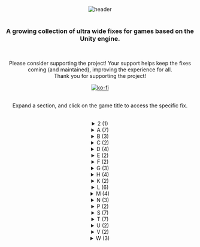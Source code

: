 <div align="center">
  
![header](https://github.com/p1xel8ted/UltrawideFixes/assets/10510767/04c34280-ef70-4db3-95bc-26295f83e0d2)
<br/><br/>
### A growing collection of ultra wide fixes for games based on the Unity engine.
<br/>

Please consider supporting the project! Your support helps keep the fixes coming (and maintained), improving the experience for all.<br/>
Thank you for supporting the project!

[![ko-fi](https://github.com/p1xel8ted/UltrawideFixes/assets/10510767/bf2d4fb0-2249-4193-92df-5de01bf40cbf)](https://ko-fi.com/F2F2DI3WA)
<br/><br/>

Expand a section, and click on the game title to access the specific fix.<br/><br/>

<div id="2"/>
<details><summary>2 (1)</summary>
  
## [20 Minutes Till Dawn](https://github.com/p1xel8ted/UltrawideFixes/releases/tag/20MinutesTillDawn)
#### Last update: 2nd April 2024
![GitHub release (by tag)](https://img.shields.io/github/downloads/p1xel8ted/UltrawideFixes/20MinutesTillDawn/total?label=downloads&style=for-the-badge)

![1](https://github.com/p1xel8ted/UltrawideFixes/assets/10510767/35313973-6c27-4eb7-8b36-365a26cdc35e) ![2](https://github.com/p1xel8ted/UltrawideFixes/assets/10510767/372f8245-fe2b-40b8-a5ec-bffb519d7678)

</details>
<div id="A"/>
<details><summary>A (7)</summary>
  
## [Agatha Christie - Murder on the Orient Express](https://github.com/p1xel8ted/UltrawideFixes/releases/tag/AgathaChristieMOE)
#### Last update: 3rd April 2024
![GitHub release (by tag)](https://img.shields.io/github/downloads/p1xel8ted/UltrawideFixes/AgathaChristieMOE/total?label=downloads&style=for-the-badge)

![1](https://github.com/p1xel8ted/UltrawideFixes/assets/10510767/6e1ca916-bd08-4d57-a6d7-c1cbd64862bf) ![2](https://github.com/p1xel8ted/UltrawideFixes/assets/10510767/988ff2e3-25e6-4656-8e52-9acfad452cc6)

## [AI LIMIT](https://github.com/p1xel8ted/UltrawideFixes/releases/tag/AiLimit)  
#### Last update: 18th October 2024
![GitHub release (by tag)](https://img.shields.io/github/downloads/p1xel8ted/UltrawideFixes/AiLimit/total?label=downloads&style=for-the-badge)

![main_menu1](https://github.com/user-attachments/assets/6e77b4b3-2929-45ec-83bf-5c4fa5c526ab)
![main_game](https://github.com/user-attachments/assets/e4b40a2c-26a9-488d-9795-f6825123e04b)

## [Alex Kidd Miracle World DX](https://github.com/p1xel8ted/UltrawideFixes/releases/tag/AlexKiddMiracleWorldDX)  
#### Last update: 19th May 2024
![GitHub release (by tag)](https://img.shields.io/github/downloads/p1xel8ted/UltrawideFixes/AlexKiddMiracleWorldDX/total?label=downloads&style=for-the-badge)

![main_menu](https://github.com/p1xel8ted/UltrawideFixes/assets/10510767/9bfbf487-7eca-428d-8af8-75f2f886fff5) ![main_game](https://github.com/p1xel8ted/UltrawideFixes/assets/10510767/275dd18a-ea87-4e32-b065-991333ec89b2)

## [Alwa's Legacy](https://github.com/p1xel8ted/UltrawideFixes/releases/tag/AlwasLegacy)  
#### Last update: 14th April 2024
![GitHub release (by tag)](https://img.shields.io/github/downloads/p1xel8ted/UltrawideFixes/AlwasLegacy/total?label=downloads&style=for-the-badge)

![1](https://github.com/p1xel8ted/UltrawideFixes/assets/10510767/c348523a-937a-47e5-99ae-c222258e3a57) ![2](https://github.com/p1xel8ted/UltrawideFixes/assets/10510767/2640c196-e896-49b3-b6f3-e86d37112ed6)

## [Anima Flux](https://github.com/p1xel8ted/UltrawideFixes/releases/tag/AnimaFlux)  
#### Last update: 14th April 2024
![GitHub release (by tag)](https://img.shields.io/github/downloads/p1xel8ted/UltrawideFixes/AnimaFlux/total?label=downloads&style=for-the-badge)

![main_menu](https://github.com/user-attachments/assets/767236d3-d3c6-4551-bc0a-c68c96cdfa99)
![main_game1](https://github.com/user-attachments/assets/7413f9a3-2d02-413a-9c56-75ece27b3a9f)

## [Anode Heart](https://github.com/p1xel8ted/UltrawideFixes/releases/tag/AnodeHeart)  
#### Last update: 29th April 2024
![GitHub release (by tag)](https://img.shields.io/github/downloads/p1xel8ted/UltrawideFixes/AnodeHeart/total?label=downloads&style=for-the-badge)

![main_menu](https://github.com/p1xel8ted/UltrawideFixes/assets/10510767/d11b9308-f90b-41f7-ae7c-8dfa552bed70) ![main_game](https://github.com/p1xel8ted/UltrawideFixes/assets/10510767/a6ceafee-c48d-4e24-a6f2-6758309249a1)

## [Anodyne 2: Return to Dust](https://github.com/p1xel8ted/UltrawideFixes/releases/tag/Anodyne2)  
#### Last update: 21st April 2024
![GitHub release (by tag)](https://img.shields.io/github/downloads/p1xel8ted/UltrawideFixes/Anodyne2/total?label=downloads&style=for-the-badge)

![main_main](https://github.com/p1xel8ted/UltrawideFixes/assets/10510767/80636591-ac38-4fbc-97ed-e8bf22284dd3) ![main_game](https://github.com/p1xel8ted/UltrawideFixes/assets/10510767/84811463-1670-4287-98d4-575b023c748a)

</details>
<div id="B"/>
<details><summary>B (3)</summary>
  
## [Beautiful Mystic Survivors](https://github.com/p1xel8ted/UltrawideFixes/releases/tag/xMysticSurvivors)  
#### Last update: 3rd May 2024
![GitHub release (by tag)](https://img.shields.io/github/downloads/p1xel8ted/UltrawideFixes/xMysticSurvivors/total?label=downloads&style=for-the-badge)

![main_main](https://github.com/p1xel8ted/UltrawideFixes/assets/10510767/009a57ea-34b1-4501-a081-d3b5ccfc073c) ![main_game](https://github.com/p1xel8ted/UltrawideFixes/assets/10510767/8bfad81e-8de4-46b9-8a5c-ccdcd38c158d)

## [Bing in Wonderland](https://github.com/p1xel8ted/UltrawideFixes/releases/tag/BingWonderland)  
#### Last update: 12th April 2024
![GitHub release (by tag)](https://img.shields.io/github/downloads/p1xel8ted/UltrawideFixes/BingWonderland/total?label=downloads&style=for-the-badge)

![1](https://github.com/p1xel8ted/UltrawideFixes/assets/10510767/a355bb7e-7b2e-425a-aeea-06db1714f4e3) ![2](https://github.com/p1xel8ted/UltrawideFixes/assets/10510767/057e5167-40ca-4e43-9e5c-89eba7c71c88)

## [Blue Oak Bridge](https://github.com/p1xel8ted/UltrawideFixes/releases/tag/BlueOakBridge)  
#### Last update: 7th April 2024
![GitHub release (by tag)](https://img.shields.io/github/downloads/p1xel8ted/UltrawideFixes/BlueOakBridge/total?label=downloads&style=for-the-badge)

![1](https://github.com/p1xel8ted/UltrawideFixes/assets/10510767/ccf13f2f-ade9-4a3d-b333-46e5f23c8aa1) ![2](https://github.com/p1xel8ted/UltrawideFixes/assets/10510767/a0499349-578d-45f4-9fbd-ed6bdb1ef661)

</details>
</details>
<div id="C"/>
<details><summary>C (2)</summary>

## [Cat Quest (1)](https://github.com/p1xel8ted/UltrawideFixes/releases/tag/CatQuest1)  
#### Last update: 11th August 2024
![GitHub release (by tag)](https://img.shields.io/github/downloads/p1xel8ted/UltrawideFixes/CatQuest1/total?label=downloads&style=for-the-badge)

![main_menu](https://github.com/user-attachments/assets/a1d0200a-55a7-4120-b88e-9d639046c453)
![main_game](https://github.com/user-attachments/assets/76f6a3d0-a7ac-4433-8cbd-63bf4d3e2379)

## [Crow Country](https://github.com/p1xel8ted/UltrawideFixes/releases/tag/CrowCountry)  
#### Last update: 17th May 2024
![GitHub release (by tag)](https://img.shields.io/github/downloads/p1xel8ted/UltrawideFixes/CrowCountry/total?label=downloads&style=for-the-badge)

![main_menu](https://github.com/p1xel8ted/UltrawideFixes/assets/10510767/b75e6f82-1190-499c-947a-a85aac9f3d4f) ![main_game](https://github.com/p1xel8ted/UltrawideFixes/assets/10510767/f6e7d186-eafc-4e85-97fc-32dbc2c19e5f)

</details>
<div id="D"/>
<details><summary>D (4)</summary>

## [Darkest Dungeon 2](https://github.com/p1xel8ted/UltrawideFixes/releases/tag/DarkestDungeon2)  
#### Last Update: 17th April 2024
![GitHub release (by tag)](https://img.shields.io/github/downloads/p1xel8ted/UltrawideFixes/DarkestDungeon2/total?label=downloads&style=for-the-badge)

![main_menu1](https://github.com/p1xel8ted/UltrawideFixes/assets/10510767/b5038b82-e57f-4f33-9fbf-e399dd89b899) ![main_game3](https://github.com/p1xel8ted/UltrawideFixes/assets/10510767/337dac7e-5a37-469c-bd49-14bbdafc0a4b)

## [Death Must Die](https://github.com/p1xel8ted/UltrawideFixes/releases/tag/DeathMustDie)  
#### Last Update: 1st April 2024
![GitHub release (by tag)](https://img.shields.io/github/downloads/p1xel8ted/UltrawideFixes/DeathMustDie/total?label=downloads&style=for-the-badge)

![1](https://github.com/p1xel8ted/UltrawideFixes/assets/10510767/84dd63a6-9d55-4a46-a380-bfe7596ea29c) ![2](https://github.com/p1xel8ted/UltrawideFixes/assets/10510767/2703ea70-17c9-4ec4-b077-e39c385483cd)

## [Death or Treat](https://github.com/p1xel8ted/UltrawideFixes/releases/tag/DeathOrTreat) 
#### Last Update: 19th April 2024
![GitHub release (by tag)](https://img.shields.io/github/downloads/p1xel8ted/UltrawideFixes/DeathOrTreat/total?label=downloads&style=for-the-badge)

![main_menu](https://github.com/p1xel8ted/UltrawideFixes/assets/10510767/2c7bec22-0d6b-4487-be1c-5019da7fb9c1) ![main_game](https://github.com/p1xel8ted/UltrawideFixes/assets/10510767/244f9d6d-7f47-4e7d-ac00-20abc36b3795)

## [Deviator](https://github.com/p1xel8ted/UltrawideFixes/releases/tag/Deviator) 
#### Last Update: 4th August 2024
![GitHub release (by tag)](https://img.shields.io/github/downloads/p1xel8ted/UltrawideFixes/Deviator/total?label=downloads&style=for-the-badge)

![main_menu](https://github.com/user-attachments/assets/92748465-2e0e-4b21-be62-c9fd699313e3) ![main_game](https://github.com/user-attachments/assets/76be4a52-72e6-471b-8344-998f30ec5aa2)

</details>
<div id="E"/>
<details><summary>E (2)</summary>

## [Elderand](https://github.com/p1xel8ted/UltrawideFixes/releases/tag/Elderand)
#### Last update: 6th April 2024
![GitHub release (by tag)](https://img.shields.io/github/downloads/p1xel8ted/UltrawideFixes/Elderand/total?label=downloads&style=for-the-badge)

![1](https://github.com/p1xel8ted/UltrawideFixes/assets/10510767/1087b969-b1f7-4d70-acd1-7c61ced8c8c6) ![2](https://github.com/p1xel8ted/UltrawideFixes/assets/10510767/ea7f0dc4-0701-41dd-8a05-51d209e8405d)

## [Everafter Falls](https://github.com/p1xel8ted/UltrawideFixes/releases/tag/EverafterFalls)
#### Last update: 25th June 2024
![GitHub release (by tag)](https://img.shields.io/github/downloads/p1xel8ted/UltrawideFixes/EverafterFalls/total?label=downloads&style=for-the-badge)

![main_menu](https://github.com/p1xel8ted/UltrawideFixes/assets/10510767/a6b10822-c307-4436-8d5a-2fa2268e6924) ![main_game_1](https://github.com/p1xel8ted/UltrawideFixes/assets/10510767/ce5b78ee-0710-4691-8c0f-9e89b178cece)

</details>
<div id="F"/>
<details><summary>F (2)</summary>

## [Farlands](https://github.com/p1xel8ted/UltrawideFixes/releases/tag/Farlands)  
#### Last update: 27th July 2024
![GitHub release (by tag)](https://img.shields.io/github/downloads/p1xel8ted/UltrawideFixes/Farlands/total?label=downloads&style=for-the-badge)

![main_menu](https://github.com/user-attachments/assets/4c1d719e-0bda-41fd-9ff7-9f9f437f946f) ![main_game](https://github.com/user-attachments/assets/dd22830b-f489-445a-881a-4e9566ede82e)

## [FlipWitch - Forbidden Sex Hex](https://github.com/p1xel8ted/UltrawideFixes/releases/tag/FlipWitch)  
#### Last update: 25th April 2024
![GitHub release (by tag)](https://img.shields.io/github/downloads/p1xel8ted/UltrawideFixes/FlipWitch/total?label=downloads&style=for-the-badge)

![main_menu](https://github.com/p1xel8ted/UltrawideFixes/assets/10510767/15fe48d3-3028-4082-9b34-09428ec073a8) ![main_game](https://github.com/p1xel8ted/UltrawideFixes/assets/10510767/858bf856-8ae0-47a4-a914-a7686c532d55)

</details>
<div id="G"/>
<details><summary>G (3)</summary>

## [Gestalt: Steam & Cinder](https://github.com/p1xel8ted/UltrawideFixes/releases/tag/GestaltSteamCinder)
#### Last update: 24th July 2024
![GitHub release (by tag)](https://img.shields.io/github/downloads/p1xel8ted/UltrawideFixes/GestaltSteamCinder/total?label=downloads&style=for-the-badge)

![main_menu](https://github.com/user-attachments/assets/61ee21f0-f702-4eb6-a55b-61ad212475ab) ![main_game](https://github.com/user-attachments/assets/6b927428-8d78-4575-a7a5-110b467a106c)

## [Gift](https://github.com/p1xel8ted/UltrawideFixes/releases/tag/gift)
#### Last update: 14th May 2024
![GitHub release (by tag)](https://img.shields.io/github/downloads/p1xel8ted/UltrawideFixes/gift/total?label=downloads&style=for-the-badge)

![main_menu](https://github.com/p1xel8ted/UltrawideFixes/assets/10510767/4976d285-9a16-4eee-904b-7cdc497e610c) ![main_game](https://github.com/p1xel8ted/UltrawideFixes/assets/10510767/57f840cb-993e-4e89-8b2b-1129388cab52)

## [G.I. Joe: Wrath of Cobra](https://github.com/p1xel8ted/UltrawideFixes/releases/tag/GIJoeWoC)
#### Last update: 27th September 2024
![GitHub release (by tag)](https://img.shields.io/github/downloads/p1xel8ted/UltrawideFixes/GIJoeWoC/total?label=downloads&style=for-the-badge)

![main_menu](https://github.com/user-attachments/assets/0dde3cee-68ba-4645-9292-f68683d24bb4) ![main_game](https://github.com/user-attachments/assets/a3837273-b272-483c-8f88-15be77c4a61b)

</details>
<div id="H"/>
<details><summary>H (4)</summary>

## [Heaven Dust](https://github.com/p1xel8ted/UltrawideFixes/releases/tag/HeavenDust1)  
#### Last update: 11th May 2024
![GitHub release (by tag)](https://img.shields.io/github/downloads/p1xel8ted/UltrawideFixes/HeavenDust1/total?label=downloads&style=for-the-badge)

![main_menu](https://github.com/p1xel8ted/UltrawideFixes/assets/10510767/40523009-69eb-4a07-8530-027cafbe7b4d) ![main_game](https://github.com/p1xel8ted/UltrawideFixes/assets/10510767/66ab4c95-675b-4312-9c46-2f08df83b0a7)

## [Heaven Dust 2](https://github.com/p1xel8ted/UltrawideFixes/releases/tag/HeavenDust2)  
#### Last update: 11th May 2024
![GitHub release (by tag)](https://img.shields.io/github/downloads/p1xel8ted/UltrawideFixes/HeavenDust2/total?label=downloads&style=for-the-badge)

![main_menu](https://github.com/p1xel8ted/UltrawideFixes/assets/10510767/7da471c1-5f63-4806-bbd5-3c5f307095fd) ![main_game](https://github.com/p1xel8ted/UltrawideFixes/assets/10510767/473f0db8-434f-4ab4-a3f8-af635b4db915)

## [Hero's Adventure: Road to Passion](https://github.com/p1xel8ted/UltrawideFixes/releases/tag/HerosAdventureRoadToPassion)  
![GitHub release (by tag)](https://img.shields.io/github/downloads/p1xel8ted/UltrawideFixes/HerosAdventureRoadToPassion/total?label=downloads&style=for-the-badge)

## [Hollowbody](https://github.com/p1xel8ted/UltrawideFixes/releases/tag/Hollowbody)  
![GitHub release (by tag)](https://img.shields.io/github/downloads/p1xel8ted/UltrawideFixes/Hollowbody/total?label=downloads&style=for-the-badge)

![main_menu](https://github.com/user-attachments/assets/17ea3f3d-817a-455e-8197-2daa68f82e37)
![main_game_1](https://github.com/user-attachments/assets/43f26305-655b-4769-a3e1-acea994bf86d)

</details>
<div id="K"/>
<details><summary>K (2)</summary>

## [Kaze And The Wild Masks](https://github.com/p1xel8ted/UltrawideFixes/releases/tag/KazeAndTheWildMasks)  
#### Last update: 4th May 2024
![GitHub release (by tag)](https://img.shields.io/github/downloads/p1xel8ted/UltrawideFixes/KazeAndTheWildMasks/total?label=downloads&style=for-the-badge)

![main_menu](https://github.com/p1xel8ted/UltrawideFixes/assets/10510767/8cdd42bb-912c-46c9-8cfa-54711993694a) ![main_game2](https://github.com/p1xel8ted/UltrawideFixes/assets/10510767/5f021f54-756c-4ee1-b25f-f5d370add107)

## [Klonoa Phantasy Reverie Series](https://github.com/p1xel8ted/UltrawideFixes/releases/tag/KlonoaPRS)  
#### Last update: 14th July 2024
![GitHub release (by tag)](https://img.shields.io/github/downloads/p1xel8ted/UltrawideFixes/KlonoaPRS/total?label=downloads&style=for-the-badge)

![main_klonoa1_menu](https://github.com/user-attachments/assets/5352b102-3672-4718-9e5f-f25f127904d3) ![main_klonoa2_menu](https://github.com/user-attachments/assets/18e28ba5-8f4f-4648-808e-5a13ff8790ce)

</details>
<div id="L"/>
<details><summary>L (6)</summary>

## [Laika: Aged Through Blood](https://github.com/p1xel8ted/UltrawideFixes/releases/tag/LaikaAgedThroughBlood)  
#### Last update: 28th April 2024
![GitHub release (by tag)](https://img.shields.io/github/downloads/p1xel8ted/UltrawideFixes/LaikaAgedThroughBlood/total?label=downloads&style=for-the-badge)

![main_menu](https://github.com/p1xel8ted/UltrawideFixes/assets/10510767/5153ed6a-d2a3-4337-b1bb-38683c303247) ![main_game](https://github.com/p1xel8ted/UltrawideFixes/assets/10510767/39cedd05-2c92-40e5-82c9-f57001586581)

## [Last Cloudia](https://github.com/p1xel8ted/UltrawideFixes/releases/tag/LastCloudia)  
#### Last update: 28th April 2024
![GitHub release (by tag)](https://img.shields.io/github/downloads/p1xel8ted/UltrawideFixes/LastCloudia/total?label=downloads&style=for-the-badge)

![main_game_mix](https://github.com/p1xel8ted/UltrawideFixes/assets/10510767/2fc61459-e538-460d-a1f5-1616e85abd83) ![main_map](https://github.com/p1xel8ted/UltrawideFixes/assets/10510767/5b5f3681-386e-4aec-8f65-e081f9e8cdc9)

## [Life is Strange Remastered](https://github.com/p1xel8ted/UltrawideFixes/releases/tag/LifeIsStrangeRemastered)  
#### Last update: 13th June 2024
![GitHub release (by tag)](https://img.shields.io/github/downloads/p1xel8ted/UltrawideFixes/LifeIsStrangeRemastered/total?label=downloads&style=for-the-badge)

![main_menu](https://github.com/p1xel8ted/UltrawideFixes/assets/10510767/aa3d8ac7-921a-4e93-8847-f5ed9a083386) ![main_game](https://github.com/p1xel8ted/UltrawideFixes/assets/10510767/bb6cc856-8da2-4d7d-b7f2-9b1ab8b19d16)

## [Life is Strange: Before the Storm Remastered](https://github.com/p1xel8ted/UltrawideFixes/releases/tag/LifeIsStrangeBeforeTheStormRemastered)  
#### Last update: 12th June 2024
![GitHub release (by tag)](https://img.shields.io/github/downloads/p1xel8ted/UltrawideFixes/LifeIsStrangeBeforeTheStormRemastered/total?label=downloads&style=for-the-badge)

![main_menu](https://github.com/p1xel8ted/UltrawideFixes/assets/10510767/a1ca23d4-55de-4703-a9f3-9a65ae6a48bc) ![main_game](https://github.com/p1xel8ted/UltrawideFixes/assets/10510767/0ffaea39-51dd-4148-a3bb-b9296f25da9c)

## [Little Goody Two Shoes](https://github.com/p1xel8ted/UltrawideFixes/releases/tag/LittleGoodyTwoShoes)  
#### Last update: 25th April 2024
![GitHub release (by tag)](https://img.shields.io/github/downloads/p1xel8ted/UltrawideFixes/LittleGoodyTwoShoes/total?label=downloads&style=for-the-badge)

![main_menu](https://github.com/p1xel8ted/UltrawideFixes/assets/10510767/43045c73-4139-43c3-9e93-3cdcec00ae76) ![main_game](https://github.com/p1xel8ted/UltrawideFixes/assets/10510767/79b87d95-cfe7-4b22-83f2-d6df28ce72f1)

## [Lunacid](https://github.com/p1xel8ted/UltrawideFixes/releases/tag/Lunacid)  
#### Last update: 19th May 2024
![GitHub release (by tag)](https://img.shields.io/github/downloads/p1xel8ted/UltrawideFixes/Lunacid/total?label=downloads&style=for-the-badge)

![main_menu](https://github.com/p1xel8ted/UltrawideFixes/assets/10510767/82b3b410-835d-4e82-8e02-ee87df97961b) ![main_game_spanned](https://github.com/p1xel8ted/UltrawideFixes/assets/10510767/9968f63b-59b0-4778-904d-f8b6624d5de1)

</details>
<div id="M"/>
<details><summary>M (4)</summary>

## [Magenta Horizon](https://github.com/p1xel8ted/UltrawideFixes/releases/tag/MagentaHorizon)  
#### Last update: 12th April 2024
![GitHub release (by tag)](https://img.shields.io/github/downloads/p1xel8ted/UltrawideFixes/MagentaHorizon/total?label=downloads&style=for-the-badge)

![1](https://github.com/p1xel8ted/UltrawideFixes/assets/10510767/326b7228-ed36-463c-a432-c4d6f68b8394) ![2](https://github.com/p1xel8ted/UltrawideFixes/assets/10510767/e33ad818-fd43-4ba0-b7ec-48d57b6723e9)

## [MEGA MAN X DiVE Offline](https://github.com/p1xel8ted/UltrawideFixes/releases/tag/MegaManDive)  
#### Last update: 20th April 2024
![GitHub release (by tag)](https://img.shields.io/github/downloads/p1xel8ted/UltrawideFixes/MegaManDive/total?label=downloads&style=for-the-badge)

![main_menu2](https://github.com/p1xel8ted/UltrawideFixes/assets/10510767/9f092bac-90f7-4881-b726-0fa1f5005acc) ![main_game](https://github.com/p1xel8ted/UltrawideFixes/assets/10510767/fec2b4ed-5e30-4b70-915e-41e38a2920b9)

## [Minishoot` Adventures](https://github.com/p1xel8ted/UltrawideFixes/releases/tag/MinishootAdventures)  
#### Last update: 6th April 2024
![GitHub release (by tag)](https://img.shields.io/github/downloads/p1xel8ted/UltrawideFixes/MinishootAdventures/total?label=downloads&style=for-the-badge)

![1](https://github.com/p1xel8ted/UltrawideFixes/assets/10510767/7322ecd0-1bd6-476b-9200-318990d213a6) ![2](https://github.com/p1xel8ted/UltrawideFixes/assets/10510767/deaa5ecb-d8fd-4c02-9456-5c76c8f0f059)

## [Moonlighter](https://github.com/p1xel8ted/UltrawideFixes/releases/tag/Moonlighter)
#### Last update: 11th April 2024
![GitHub release (by tag)](https://img.shields.io/github/downloads/p1xel8ted/UltrawideFixes/Moonlighter/total?label=downloads&style=for-the-badge)

![main_menu](https://github.com/p1xel8ted/UltrawideFixes/assets/10510767/f72d3c76-81d7-4a54-b7a4-77a4f5fca812) ![main_dungeon](https://github.com/p1xel8ted/UltrawideFixes/assets/10510767/aba4ed23-1ace-43ab-a1b8-d0c795774dbc)

</details>
<div id="N"/>
<details><summary>N (3)</summary>

## [NEO - The World Ends With Yous](https://github.com/p1xel8ted/UltrawideFixes/releases/tag/NEOTheWorldEndsWithYou)
#### Last update: 28th April 2024
![GitHub release (by tag)](https://img.shields.io/github/downloads/p1xel8ted/UltrawideFixes/NEOTheWorldEndsWithYou/total?label=downloads&style=for-the-badge)

![main_game](https://github.com/p1xel8ted/UltrawideFixes/assets/10510767/9b4b064a-1de9-4dcf-a122-3d043763fb23) ![main_dialogue](https://github.com/p1xel8ted/UltrawideFixes/assets/10510767/606974be-2735-4091-9133-67f3b8409e47)
 
## [New Super Lucky Tales](https://github.com/p1xel8ted/UltrawideFixes/releases/tag/NewSuperLuckyTales)
#### Last update: 24th April 2024
![GitHub release (by tag)](https://img.shields.io/github/downloads/p1xel8ted/UltrawideFixes/NewSuperLuckyTales/total?label=downloads&style=for-the-badge)

![main_menu](https://github.com/p1xel8ted/UltrawideFixes/assets/10510767/1913b44d-4eb2-4536-854b-f02d9382f269) ![main_game](https://github.com/p1xel8ted/UltrawideFixes/assets/10510767/987cd42f-104f-4a10-be0a-44ee0e6ab2b3)

## [NieR Replicant ver.1.22474487139](https://github.com/p1xel8ted/UltrawideFixes/releases/tag/NierReplicant)  
![GitHub release (by tag)](https://img.shields.io/github/downloads/p1xel8ted/UltrawideFixes/NierReplicant/total?label=downloads&style=for-the-badge)

![main_menu](https://github.com/p1xel8ted/UltrawideFixes/assets/10510767/9398fce2-a837-48c6-9e19-eed921e13eb7) ![main_game](https://github.com/p1xel8ted/UltrawideFixes/assets/10510767/d9973cdc-0f65-4aff-bc9d-0735c92b4d6a)

</details>
<div id="P"/>
<details><summary>P (2)</summary>

## [Peaks of Yore](https://github.com/p1xel8ted/UltrawideFixes/releases/tag/PeaksOfYore)  
#### Last update: 7th April 2024
![GitHub release (by tag)](https://img.shields.io/github/downloads/p1xel8ted/UltrawideFixes/PeaksOfYore/total?label=downloads&style=for-the-badge)

![1](https://github.com/p1xel8ted/UltrawideFixes/assets/10510767/814484c8-92f0-4fab-b132-0639b5b51769) ![2](https://github.com/p1xel8ted/UltrawideFixes/assets/10510767/10751a07-5612-4a57-8ee5-be9d7a6eb93c)

## [Prince of Persia: The Lost Crown](https://github.com/p1xel8ted/UltrawideFixes/releases/tag/PrinceOfPersiaTheLostCrown)  
![GitHub release (by tag)](https://img.shields.io/github/downloads/p1xel8ted/UltrawideFixes/PrinceOfPersiaTheLostCrown/total?label=downloads&style=for-the-badge)

![main_menu](https://github.com/user-attachments/assets/decbaf21-e737-4bd0-b64a-8677aba2729d)
![main_game](https://github.com/user-attachments/assets/1e3b2500-72aa-41ce-9d69-6809bc9a3042)

</details>
<div id="S"/>
<details><summary>S (7)</summary>

## [Scarlet Maiden](https://github.com/p1xel8ted/UltrawideFixes/releases/tag/ScarletMaiden)  
![GitHub release (by tag)](https://img.shields.io/github/downloads/p1xel8ted/UltrawideFixes/ScarletMaiden/total?label=downloads&style=for-the-badge)

![main_menu2](https://github.com/user-attachments/assets/1a1cbeee-ceb0-48e8-950b-22adda99eb38)
![main_game_spanned](https://github.com/user-attachments/assets/5a14816a-4115-4529-8f50-81eb391b09bc)

## [Sea of Stars](https://github.com/p1xel8ted/UltrawideFixes/releases/tag/SeaOfStars)  
![GitHub release (by tag)](https://img.shields.io/github/downloads/p1xel8ted/UltrawideFixes/SeaOfStars/total?label=downloads&style=for-the-badge)

![main_menu](https://github.com/user-attachments/assets/c0d9c6a7-de95-471f-a69b-acfe5953d7ec)
![main_game](https://github.com/user-attachments/assets/1ae1b07d-ae04-40d0-8c19-00b8c3870191)

## [Sexy Mystic Survivors](https://github.com/p1xel8ted/UltrawideFixes/releases/tag/xMysticSurvivors)  
#### Last update: 3rd May 2024
![GitHub release (by tag)](https://img.shields.io/github/downloads/p1xel8ted/UltrawideFixes/xMysticSurvivors/total?label=downloads&style=for-the-badge)

![main_main](https://github.com/p1xel8ted/UltrawideFixes/assets/10510767/009a57ea-34b1-4501-a081-d3b5ccfc073c) ![main_game](https://github.com/p1xel8ted/UltrawideFixes/assets/10510767/8bfad81e-8de4-46b9-8a5c-ccdcd38c158d)

## [Shadow of the Ninja - Reborn](https://github.com/p1xel8ted/UltrawideFixes/releases/tag/ShadowOfTheNinja)  
![GitHub release (by tag)](https://img.shields.io/github/downloads/p1xel8ted/UltrawideFixes/ShadowOfTheNinja/total?label=downloads&style=for-the-badge)

![main_menu](https://github.com/user-attachments/assets/c4325aff-0d5b-463c-af08-53ef534388a6)![main_game](https://github.com/user-attachments/assets/390d9fe5-4e91-43a1-8f64-669dd238a11c)

## [Smushi Come Home](https://github.com/p1xel8ted/UltrawideFixes/releases/tag/SmushiComeHome) 
#### Last update: 22nd April 2024
![GitHub release (by tag)](https://img.shields.io/github/downloads/p1xel8ted/UltrawideFixes/SmushiComeHome/total?label=downloads&style=for-the-badge)

![main_menu](https://github.com/p1xel8ted/UltrawideFixes/assets/10510767/7cf40908-6539-4c87-ad7c-f2b295ef372d) ![main_game](https://github.com/p1xel8ted/UltrawideFixes/assets/10510767/52a41572-d844-4ea6-911d-1564748618e3)

## [Snufkin: Melody of Moominvalley](https://github.com/p1xel8ted/UltrawideFixes/releases/tag/Snufkin)  
#### Last update: 7th April 2024
![GitHub release (by tag)](https://img.shields.io/github/downloads/p1xel8ted/UltrawideFixes/Snufkin/total?label=downloads&style=for-the-badge)

![1](https://github.com/p1xel8ted/UltrawideFixes/assets/10510767/9d12b32f-7607-43e8-b86e-1c2f0601d1ab) ![2](https://github.com/p1xel8ted/UltrawideFixes/assets/10510767/49b4e678-edb5-4982-9206-702c16084793)

## [Spiritfall](https://github.com/p1xel8ted/UltrawideFixes/releases/tag/Spiritfall)  
![GitHub release (by tag)](https://img.shields.io/github/downloads/p1xel8ted/UltrawideFixes/Spiritfall/total?label=downloads&style=for-the-badge)

![main_menu](https://github.com/user-attachments/assets/e52656af-7210-411b-8781-18261844e997)
![main_game](https://github.com/user-attachments/assets/f1f06ef1-772f-4a67-89f7-31eacdc07320)

</details>
<div id="T"/>
<details><summary>T (7)</summary>

## [Terra Memoria](https://github.com/p1xel8ted/UltrawideFixes/releases/tag/TerraMemoria) 
#### Last update: 21st April 2024
![GitHub release (by tag)](https://img.shields.io/github/downloads/p1xel8ted/UltrawideFixes/TerraMemoria/total?label=downloads&style=for-the-badge)

![main_menu](https://github.com/p1xel8ted/UltrawideFixes/assets/10510767/441e6c6f-680f-42f4-baef-d73b838dbbcc) ![main_game](https://github.com/p1xel8ted/UltrawideFixes/assets/10510767/fff2c21f-f701-4c5c-ab31-4a3678c37e4a)

## [The Last Campfire](https://github.com/p1xel8ted/UltrawideFixes/releases/tag/TheLastCampfire)  
![GitHub release (by tag)](https://img.shields.io/github/downloads/p1xel8ted/UltrawideFixes/TheLastCampfire/total?label=downloads&style=for-the-badge)

![main_menu](https://github.com/user-attachments/assets/cdc23061-11b4-439a-a332-619bb129f1ae)
![main_game_spanned](https://github.com/user-attachments/assets/1676efa5-df9b-40f8-926e-1124b43753a8)

## [The Rogue Prince of Persia](https://github.com/p1xel8ted/UltrawideFixes/releases/tag/RoguePrinceOfPersia)  
#### Last update: 1st June 2024
![GitHub release (by tag)](https://img.shields.io/github/downloads/p1xel8ted/UltrawideFixes/RoguePrinceOfPersia/total?label=downloads&style=for-the-badge)

![main_menu_spanned](https://github.com/user-attachments/assets/975ee15f-f4ad-440b-b865-54921cd44dbc)
![main_hud_constrained](https://github.com/user-attachments/assets/7d8803b9-4ba3-4373-82c5-2ba3fcf4d0b9)

## [They Always Run](https://github.com/p1xel8ted/UltrawideFixes/releases/tag/TheyAlwaysRun)  
![GitHub release (by tag)](https://img.shields.io/github/downloads/p1xel8ted/UltrawideFixes/TheyAlwaysRun/total?label=downloads&style=for-the-badge)

![main_menu](https://github.com/user-attachments/assets/4cd6e2e2-4649-4969-bedc-1eead1227351)
![main_game_spanned](https://github.com/user-attachments/assets/90c239b2-d512-49dc-b3bd-9f799515e070)

## [Tormented Souls](https://github.com/p1xel8ted/UltrawideFixes/releases/tag/TormentedSouls)  
#### Last update: 2nd June 2024
![GitHub release (by tag)](https://img.shields.io/github/downloads/p1xel8ted/UltrawideFixes/TormentedSouls/total?label=downloads&style=for-the-badge)

![main_menu](https://github.com/user-attachments/assets/dd6b1922-e091-4a32-94ac-398e46f513ca)
![main_game](https://github.com/p1xel8ted/UltrawideFixes/assets/10510767/7f579b79-94fa-420c-8143-237c287e69a9)

## [Train Valley 1](https://github.com/p1xel8ted/UltrawideFixes/releases/tag/TrainValley1)  
#### Last update: 25th April 2024
![GitHub release (by tag)](https://img.shields.io/github/downloads/p1xel8ted/UltrawideFixes/TrainValley1/total?label=downloads&style=for-the-badge)

![main_menu](https://github.com/p1xel8ted/UltrawideFixes/assets/10510767/f6d5dde8-9a28-48aa-9b81-2d26717a9512) ![main_uw](https://github.com/p1xel8ted/UltrawideFixes/assets/10510767/3eff9091-58fe-497e-bf7d-128a848fd879)

## [Turnip Boy Commits Tax Evasion](https://github.com/p1xel8ted/UltrawideFixes/releases/tag/TurnipBoyCommitsTaxEvasion)  
#### Last updated: 26th April 2024
![GitHub release (by tag)](https://img.shields.io/github/downloads/p1xel8ted/UltrawideFixes/TurnipBoyCommitsTaxEvasion/total?label=downloads&style=for-the-badge)

![main_menu](https://github.com/p1xel8ted/UltrawideFixes/assets/10510767/ac5580ac-e0e4-4f1a-baea-c39a1e821ccd) ![main_game](https://github.com/p1xel8ted/UltrawideFixes/assets/10510767/49ad012d-5cee-4feb-9601-d2b2ddb0a169) 

</details>
<div id="U"/>
<details><summary>U (2)</summary>

## [Ufouria: The Saga 2](https://github.com/p1xel8ted/UltrawideFixes/releases/tag/Ufouria2)
#### Last updated: 27th September 2024
![GitHub release (by tag)](https://img.shields.io/github/downloads/p1xel8ted/UltrawideFixes/Ufouria2/total?label=downloads&style=for-the-badge)

![main_menu](https://github.com/user-attachments/assets/b7de3490-65cb-4e3c-93bd-72360fe2018b) ![main_game](https://github.com/user-attachments/assets/f64344a7-54f3-480d-a948-8fc809708888)

## [UNSIGHTED](https://github.com/p1xel8ted/UltrawideFixes/releases/tag/UNSIGHTED)
#### Last updated: 6th April 2024
![GitHub release (by tag)](https://img.shields.io/github/downloads/p1xel8ted/UltrawideFixes/UNSIGHTED/total?label=downloads&style=for-the-badge)

![1](https://github.com/p1xel8ted/UltrawideFixes/assets/10510767/0bf24dbe-de14-49a6-8656-698e0237b497) ![2](https://github.com/p1xel8ted/UltrawideFixes/assets/10510767/01e8dd57-34dd-45ce-b51e-5da38a82f7c6)

</details>
<div id="V"/>
<details><summary>V (2)</summary>

## [Vampire Survivors](https://github.com/p1xel8ted/UltrawideFixes/releases/tag/VampireSurvivors)  
![GitHub release (by tag)](https://img.shields.io/github/downloads/p1xel8ted/UltrawideFixes/VampireSurvivors/total?label=downloads&style=for-the-badge)

![main_menu](https://github.com/user-attachments/assets/e5778d96-20dc-4661-97bd-2a02332b4740)
![main_game](https://github.com/user-attachments/assets/32e0537f-1fc1-49aa-93f3-b53a67c6df1e)

## [Vigil: The Longest Night](https://github.com/p1xel8ted/UltrawideFixes/releases/tag/VigilTheLongestNight)  
#### Last update: 12th April 2024
![GitHub release (by tag)](https://img.shields.io/github/downloads/p1xel8ted/UltrawideFixes/VigilTheLongestNight/total?label=downloads&style=for-the-badge)

![main_menu](https://github.com/p1xel8ted/UltrawideFixes/assets/10510767/ecb64afb-3123-400d-a66b-3bc27f35a80e) ![main_game_spanned](https://github.com/p1xel8ted/UltrawideFixes/assets/10510767/c04a42e4-9bd2-480b-b74f-02abeba9f329)

</details>
<div id="W"/>
<details><summary>W (3)</summary>
  
## [WitchSpring R](https://github.com/p1xel8ted/UltrawideFixes/releases/tag/WitchSpringR)  
#### Last update: 21st April 2024
![GitHub release (by tag)](https://img.shields.io/github/downloads/p1xel8ted/UltrawideFixes/WitchSpringR/total?label=downloads&style=for-the-badge)

![main_menu](https://github.com/p1xel8ted/UltrawideFixes/assets/10510767/ecb01e5c-f4b9-4135-855c-fd1338aebc2d) ![main_game](https://github.com/p1xel8ted/UltrawideFixes/assets/10510767/57aa628f-5019-4c89-b7ba-1451af016e14)

## [Wonder Boy Returns Remix](https://github.com/p1xel8ted/UltrawideFixes/releases/tag/WonderBoyReturnsRemix)  
#### Last update: 6th April 2024
![GitHub release (by tag)](https://img.shields.io/github/downloads/p1xel8ted/UltrawideFixes/WonderBoyReturnsRemix/total?label=downloads&style=for-the-badge)

![1](https://github.com/p1xel8ted/UltrawideFixes/assets/10510767/bd94572a-6dc4-4020-8606-8f6ab80f660d) ![2](https://github.com/p1xel8ted/UltrawideFixes/assets/10510767/43a3475a-c686-4694-a620-6a71aa2c3df4)

## [Wonhon: A Vengeful Spirit](https://github.com/p1xel8ted/UltrawideFixes/releases/tag/WonhonAVengefulSpirit)  
#### Last update: 5th April 2024
![GitHub release (by tag)](https://img.shields.io/github/downloads/p1xel8ted/UltrawideFixes/WonhonAVengefulSpirit/total?label=downloads&style=for-the-badge)

![1](https://github.com/p1xel8ted/UltrawideFixes/assets/10510767/6012989c-1eb5-477c-9241-b1e170bdce69) ![2](https://github.com/p1xel8ted/UltrawideFixes/assets/10510767/d95d2919-1575-4089-aedd-6abc23be4d15)
</div>
</details>
